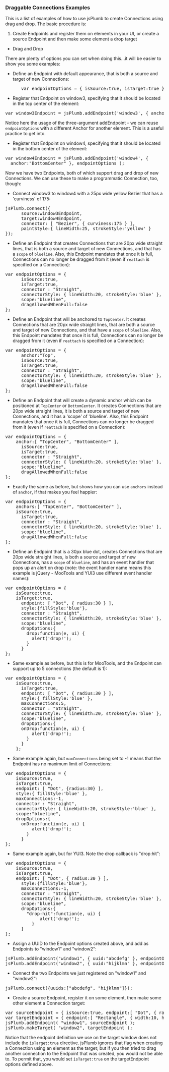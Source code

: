 ### Draggable Connections Examples
This is a list of examples of how to use jsPlumb to create Connections using drag and drop.  The basic procedure is:

1. Create Endpoints and register them on elements in your UI, or create a source Endpoint and then make some element a drop target
- Drag and Drop			
			
There are plenty of options you can set when doing this...it will be easier to show you some examples:			

- Define an Endpoint with default appearance, that is both a source and target of new Connections:
<pre>
      var endpointOptions = { isSource:true, isTarget:true }; 
</pre>
				
- Register that Endpoint on window3, specifying that it should be located in the top center of the element:
<pre>
var window3Endpoint = jsPlumb.addEndpoint('window3', { anchor:"TopCenter" }, endpointOptions );  
</pre>
Notice here the usage of the three-argument addEndpoint  - we can reuse `endpointOptions` with a different Anchor for another element.  This is a useful practice to get into.
				
- Register that Endpoint on window4, specifying that it should be located in the bottom center of the element:
<pre>
var window4Endpoint = jsPlumb.addEndpoint('window4', {
  anchor:"BottomCenter" }, endpointOptions );  
</pre>
Now we have two Endpoints, both of which support drag and drop of new Connections.  We can use these to make a programmatic Connection, too, though:
				
- Connect window3 to window4 with a 25px wide yellow Bezier that has a 'curviness' of 175:
<pre>
jsPlumb.connect({ 
	  source:window3Endpoint,
	  target:window4Endpoint,
	  connector: [ "Bezier", { curviness:175 } ],
	  paintStyle:{ lineWidth:25, strokeStyle:'yellow' }
});  
</pre>	

- Define an Endpoint that creates Connections that are 20px wide straight lines, that is both a source and target of new Connections, and that has a `scope` of `blueline`. Also, this Endpoint mandates that once it is full, Connections can no longer be dragged from it (even if `reattach` is specified on a Connection):
<pre>
var endpointOptions = { 
	  isSource:true, 
	  isTarget:true,
	  connector : "Straight",
	  connectorStyle: { lineWidth:20, strokeStyle:'blue' },
	  scope:"blueline",
	  dragAllowedWhenFull:false	 
}; 
</pre>	

- Define an Endpoint that will be anchored to `TopCenter`.  It creates Connections that are 20px wide straight lines, that are both a source and target of new Connections, and that have a `scope` of `blueline`. Also, this Endpoint mandates that once it is full, Connections can no longer be dragged from it (even if `reattach` is specified on a Connection):
<pre>
var endpointOptions = {
	  anchor:"Top", 
	  isSource:true, 
	  isTarget:true,
	  connector : "Straight",
	  connectorStyle: { lineWidth:20, strokeStyle:'blue' },
	  scope:"blueline",
	  dragAllowedWhenFull:false	 
}; 
</pre>
				
- Define an Endpoint that will create a dynamic anchor which can be positioned at `TopCenter` or `BottomCenter`.  It creates Connections that are 20px wide straight lines, it is both a source and target of new Connections, and it has a 'scope' of 'blueline'. Also, this Endpoint mandates that once it is full, Connections can no longer be dragged from it (even if `reattach` is specified on a Connection):
<pre>
var endpointOptions = {
  	anchor:[ "TopCenter", "BottomCenter" ], 
	  isSource:true, 
	  isTarget:true,
	  connector : "Straight",
	  connectorStyle: { lineWidth:20, strokeStyle:'blue' },
	  scope:"blueline",
	  dragAllowedWhenFull:false	 
}; 
</pre>	

- Exactly the same as before, but shows how you can use `anchors` instead of `anchor`, if that makes you feel happier:
<pre>
var endpointOptions = {
  	anchors:[ "TopCenter", "BottomCenter" ], 
  	isSource:true, 
	  isTarget:true,
	  connector : "Straight",
	  connectorStyle: { lineWidth:20, strokeStyle:'blue' },
	  scope:"blueline",
	  dragAllowedWhenFull:false	 
}; 
</pre>	

- Define an Endpoint that is a 30px blue dot, creates Connections that are 20px wide straight lines, is both a source and target of new Connections, has a `scope` of `blueline`, and has an event handler that pops up an alert on drop (note: the event handler name means this example is jQuery - MooTools and YUI3 use different event handler names):
<pre>
var endpointOptions = { 
  	isSource:true, 
  	isTarget:true,
	  endpoint: [ "Dot", { radius:30 } ],
	  style:{fillStyle:'blue'},
	  connector : "Straight",
	  connectorStyle: { lineWidth:20, strokeStyle:'blue' },
	  scope:"blueline",
	  dropOptions:{ 
        drop:function(e, ui) { 
          alert('drop!'); 
        } 
      }	 
}; 
</pre>
				
- Same example as before, but this is for MooTools, and the Endpoint can support up to 5 connections (the default is 1):
<pre>
var endpointOptions = { 
  	isSource:true, 
	  isTarget:true,
	  endpoint: [ "Dot", { radius:30 } ],
	  style:{ fillStyle:'blue' },
	  maxConnections:5,
	  connector : "Straight",
	  connectorStyle: { lineWidth:20, strokeStyle:'blue' },
	  scope:"blueline",
	  dropOptions:{ 
      onDrop:function(e, ui) { 
          alert('drop!'); 
        } 
      }	 
    }; 
</pre>

- Same example again, but `maxConnections` being set to -1 means that the Endpoint has no maximum limit of Connections:
<pre>
var endpointOptions = { 
  	isSource:true, 
  	isTarget:true,
  	endpoint: [ "Dot", {radius:30} ],
  	style:{ fillStyle:'blue' },
  	maxConnections:-1,
  	connector : "Straight",
  	connectorStyle: { lineWidth:20, strokeStyle:'blue' },
  	scope:"blueline",
  	dropOptions:{ 
      onDrop:function(e, ui) { 
          alert('drop!'); 
        } 
      }	 
}; 
</pre>

- Same example again, but for YUI3.  Note the drop callback is "drop:hit":
<pre>
var endpointOptions = { 
  	isSource:true, 
  	isTarget:true,
  	endpoint: [ "Dot", { radius:30 } ],
	  style:{fillStyle:'blue'},
	  maxConnections:-1,
	  connector : "Straight",
	  connectorStyle: { lineWidth:20, strokeStyle:'blue' },
	  scope:"blueline",
	  dropOptions:{ 
        "drop:hit":function(e, ui) { 
             alert('drop!'); 
          } 
      }	 	
}; 
</pre>			
				
- Assign a UUID to the Endpoint options created above, and add as Endpoints to "window1" and "window2":
<pre>
jsPlumb.addEndpoint("window1", { uuid:"abcdefg" }, endpointOptions );
jsPlumb.addEndpoint("window2", { uuid:"hijklmn" }, endpointOptions );
</pre>
	
- Connect the two Endpoints we just registered on "window1" and "window2":
<pre>
jsPlumb.connect({uuids:["abcdefg", "hijklmn"]});
</pre>
	
- Create a source Endpoint, register it on some element, then make some other element a Connection target:
<pre>
var sourceEndpoint = { isSource:true, endpoint:[ "Dot", { radius:50 } ] };
var targetEndpoint = { endpoint:[ "Rectangle", { width:10, height:10 } ] };
jsPlumb.addEndpoint( "window1", sourceEndpoint );
jsPlumb.makeTarget( "window2", targetEndpoint );
</pre>
Notice that the endpoint definition we use on the target window does not include the `isTarget:true` directive.  jsPlumb ignores that flag when creating a Connection using an element as the target; but if you then tried to drag another connection to the Endpoint that was created, you would not be able to.  To permit that, you would set `isTarget:true` on the targetEndpoint options defined above.
	